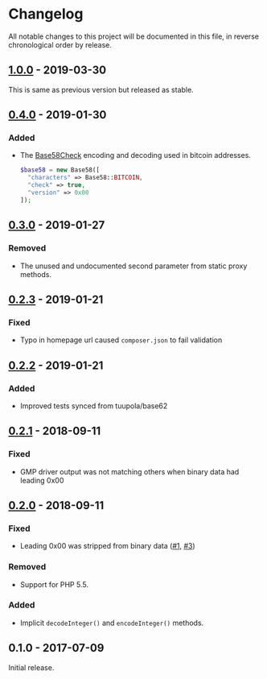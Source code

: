 # Changelog

All notable changes to this project will be documented in this file, in reverse chronological order by release.

## [1.0.0](https://github.com/tuupola/base58/compare/0.4.0...1.0.0) - 2019-03-30

This is same as previous version but released as stable.

## [0.4.0](https://github.com/tuupola/base58/compare/0.3.0...0.4.0) - 2019-01-30
### Added
- The [Base58Check](https://en.bitcoin.it/wiki/Base58Check_encoding) encoding and decoding used in bitcoin addresses.
  ```php
  $base58 = new Base58([
    "characters" => Base58::BITCOIN,
    "check" => true,
    "version" => 0x00
  ]);
  ```

## [0.3.0](https://github.com/tuupola/base58/compare/0.2.3...0.3.0) - 2019-01-27
### Removed
- The unused and undocumented second parameter from static proxy methods.

## [0.2.3](https://github.com/tuupola/base58/compare/0.2.2...0.2.3) - 2019-01-21
### Fixed
- Typo in homepage url caused `composer.json` to fail validation

## [0.2.2](https://github.com/tuupola/base58/compare/0.2.1...0.2.2) - 2019-01-21
### Added
- Improved tests synced from tuupola/base62

## [0.2.1](https://github.com/tuupola/base58/compare/0.2.0...0.2.1) - 2018-09-11
### Fixed
- GMP driver output was not matching others when binary data had leading 0x00

## [0.2.0](https://github.com/tuupola/base58/compare/0.1.0...0.2.0) - 2018-09-11

### Fixed
- Leading 0x00 was stripped from binary data ([#1](https://github.com/tuupola/base58/issues/1), [#3](https://github.com/tuupola/base58/pull/3))

### Removed
- Support for PHP 5.5.

### Added
- Implicit `decodeInteger()` and `encodeInteger()` methods.

## 0.1.0 - 2017-07-09

Initial release.
